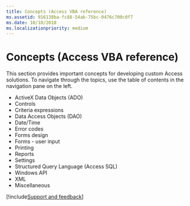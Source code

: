 ```yaml
---
title: Concepts (Access VBA reference)
ms.assetid: 916138ba-fc88-54ab-75bc-0476c700c0f7
ms.date: 10/10/2018
ms.localizationpriority: medium
---
```



# Concepts (Access VBA reference)

This section provides important concepts for developing custom Access solutions. To navigate through the topics, use the table of contents in the navigation pane on the left. 

- ActiveX Data Objects (ADO)
- Controls
- Criteria expressions
- Data Access Objects (DAO)
- Date/Time
- Error codes
- Forms design
- Forms - user input
- Printing
- Reports
- Settings
- Structured Query Language (Access SQL)
- Windows API
- XML
- Miscellaneous

[!include[Support and feedback](~/includes/feedback-boilerplate.md)]
